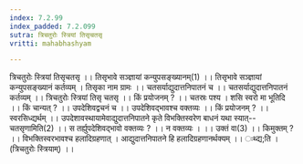 ```yaml
---
index: 7.2.99
index_padded: 7.2.099
sutra: त्रिचतुरोः स्त्रियां तिसृचतसृ
vritti: mahabhashyam

---
```

 त्रिचतुरोः स्त्रियां तिसृचतसृ ।। तिसृभावे सञ्ज्ञायां कन्युपसङ्ख्यानम्(1) ।। तिसृभावे सञ्ज्ञायां कन्युपसङ्ख्यानं कर्तव्यम् । तिसृका नाम ग्रामः ।। चतसर्याद्युदात्तनिपातनं च ।। चतसर्याद्युदात्तनिपातनं कर्तव्यम् ।। त्रिचतुरोः स्त्रियां तिसृ चतसृ ।। किं प्रयोजनम् ? ।। चतस्रः पश्य । शसि स्वरो मा भूतिदि ।। किं चान्यत् ? ।। उपदेशिवद्वचनं च ।। उपदेशिवद्भावश्च वक्तव्यः ।। किं प्रयोजनम् ? ।। स्वरसिध्द्यर्थम् ।। उपदेशावस्थायामेवाद्युदात्तनिपातने कृते विभक्तिस्वरेण बाधनं यथा स्यात्--चतसृणामिति(2) ।। स तर्ह्युपदेशिवद्भावो वक्तव्यः ? ।। न वक्तव्यः । ।। उक्तं वा(3) ।। किमुक्तम् ? ।। विभक्तिस्वरभावश्च हलादिग्रहणात् । आद्युदात्तनिपातने हि हलादिग्रहणानर्थक्यम् ।। ःथ्द्य;ति । (त्रिचतुरोः स्त्रियाम्) ।। 